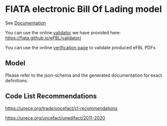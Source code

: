 # FIATA electronic Bill Of Lading model

See [Documentation](https://fiata.github.io/eFBL/schema_doc.html)

You can use the online [validator](https://fiata.github.io/eFBL/validator/) we have provided here: https://fiata.github.io/eFBL/validator/

You can use the online [verification page](https://fiata.github.io/eFBL/verification-page/) to validate produced eFBL PDFs

## Model

Please refer to the json-schema and the generated documentation for exact definitions. 

## Code List Recommendations

https://unece.org/trade/uncefact/cl-recommendations

https://unece.org/uncefact/unedifact/2011-2020

